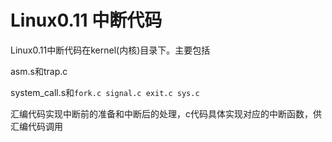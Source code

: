 # Linux0.11 中断代码

Linux0.11中断代码在kernel(内核)目录下。主要包括

asm.s和trap.c

system_call.s和`fork.c signal.c exit.c sys.c`

汇编代码实现中断前的准备和中断后的处理，c代码具体实现对应的中断函数，供汇编代码调用

